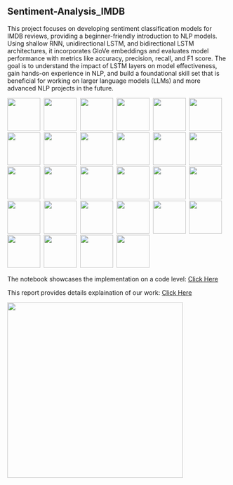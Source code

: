 
<h2> Sentiment-Analysis_IMDB </h2>

This project focuses on developing sentiment classification models for IMDB reviews, providing a beginner-friendly introduction to NLP models. Using shallow RNN, unidirectional LSTM, and bidirectional LSTM architectures, it incorporates GloVe embeddings and evaluates model performance with metrics like accuracy, precision, recall, and F1 score. The goal is to understand the impact of LSTM layers on model effectiveness, gain hands-on experience in NLP, and build a foundational skill set that is beneficial for working on larger language models (LLMs) and more advanced NLP projects in the future.  
<div align="">
   <img src="https://user-images.githubusercontent.com/74038190/235223585-049a7ac0-b529-416d-b504-ed24aea7d99b.gif" width="75">&nbsp; 
   <img src="https://user-images.githubusercontent.com/74038190/235223599-0eadbd7c-c916-4f24-af9d-9242730e6172.gif" width="75">&nbsp; 
   <img src="https://user-images.githubusercontent.com/74038190/235223604-c9f38e6d-e9df-4608-abeb-ae7fbdf46bfd.gif" width="75">&nbsp; 
   <img src="https://user-images.githubusercontent.com/74038190/236119650-f49991cf-21c3-46ef-a947-760ab27a10d0.gif" width="75">&nbsp;
   <img src="https://github.com/Anmol-Baranwal/Cool-GIFs-For-GitHub/assets/74038190/76036311-c8ea-4247-8bf8-a7077623036c" width="75">&nbsp;
   <img src="https://github.com/Anmol-Baranwal/Cool-GIFs-For-GitHub/assets/74038190/9c351cb9-c9a2-4b20-8420-e96b8331a53b" width="75">&nbsp;
   <img src="https://github.com/Anmol-Baranwal/Cool-GIFs-For-GitHub/assets/74038190/4b38a8c7-dd8d-4199-9eec-cb4ac20414d6" width="75">&nbsp; 
   <img src="https://github.com/Anmol-Baranwal/Cool-GIFs-For-GitHub/assets/74038190/406eb3e6-caba-401d-93c8-e0a7941c84b9" width="75">&nbsp;
   <img src="https://github.com/Anmol-Baranwal/Cool-GIFs-For-GitHub/assets/74038190/87b72768-3740-4648-b118-c3164ff654cd" width="75">&nbsp; 
   <img src="https://github.com/Anmol-Baranwal/Cool-GIFs-For-GitHub/assets/74038190/34376b0e-4ae2-4278-9d3d-82e8016a87d6" width="75">&nbsp;
   <img src="https://github.com/Anmol-Baranwal/Cool-GIFs-For-GitHub/assets/74038190/f7ba88c3-6090-48bc-919d-39c17944ea04" width="75">&nbsp;
   <img src="https://github.com/Anmol-Baranwal/Cool-GIFs-For-GitHub/assets/74038190/6f564d9a-467a-4bba-ad3a-8527c8ab79ae" width="75">&nbsp;
   <img src="https://github.com/Anmol-Baranwal/Cool-GIFs-For-GitHub/assets/74038190/e379a33a-b428-4385-b44f-3da16e7bac9f" width="75">&nbsp;
   <img src="https://github.com/Anmol-Baranwal/Cool-GIFs-For-GitHub/assets/74038190/761f4c99-eda3-4c9a-a4ec-2b6311e2433a" width="75">&nbsp;
   <img src="https://github.com/Anmol-Baranwal/Cool-GIFs-For-GitHub/assets/74038190/baf52aa6-ff71-412d-9607-db8feb17874b" width="75">&nbsp;
   <img src="https://github.com/Anmol-Baranwal/Cool-GIFs-For-GitHub/assets/74038190/2c79649a-b04c-4c78-998f-c126db48305c" width="75">&nbsp;
   <img src="https://github.com/Anmol-Baranwal/Cool-GIFs-For-GitHub/assets/74038190/fa83eeb9-f4e2-4d85-93f0-688af11babf8" width="75">&nbsp;
   <img src="https://github.com/Anmol-Baranwal/Cool-GIFs-For-GitHub/assets/74038190/4503d891-510a-4ebd-94c4-ef8958a2e8d4" width="75">&nbsp;
   <img src="https://github.com/Anmol-Baranwal/Cool-GIFs-For-GitHub/assets/74038190/7bb1e704-6026-48f9-8435-2f4d40101348" width="75">&nbsp;
   <img src="https://github.com/Anmol-Baranwal/Cool-GIFs-For-GitHub/assets/74038190/c727c530-7192-4c94-b491-bb9f1502a5e6" width="75">&nbsp;
   <img src="https://github.com/Anmol-Baranwal/Cool-GIFs-For-GitHub/assets/74038190/a2605358-6b87-44ab-87fb-20dcdc5f9ef2" width="75">&nbsp;
   <img src="https://github.com/Anmol-Baranwal/Cool-GIFs-For-GitHub/assets/74038190/2c0eef4b-7b75-42bd-9722-4bea97a2d532" width="75">&nbsp;
   <img src="https://github.com/Anmol-Baranwal/Cool-GIFs-For-GitHub/assets/74038190/7cc5988c-f607-4d4f-ab01-360a4f9321eb" width="75">&nbsp;
   <img src="https://github.com/Anmol-Baranwal/Cool-GIFs-For-GitHub/assets/74038190/fc444250-07b6-49d5-848a-8b2f8ce62b0a" width="75">&nbsp;
   <img src="https://github.com/Anmol-Baranwal/Cool-GIFs-For-GitHub/assets/74038190/47eb2734-addb-46da-b4dd-5e1616cd3853" width="75">&nbsp;
   <img src="https://github.com/Anmol-Baranwal/Cool-GIFs-For-GitHub/assets/74038190/bba47def-6b97-4489-9433-fbff5b588031" width="75">&nbsp;
   <img src="https://github.com/Anmol-Baranwal/Cool-GIFs-For-GitHub/assets/74038190/94cc4424-9251-42ae-8782-92465d0a0043" width="75">&nbsp;
   <img src="https://github.com/Anmol-Baranwal/Cool-GIFs-For-GitHub/assets/74038190/42077049-1939-493e-9a19-47ca5db36643" width="75">&nbsp;
</div>


 The notebook showcases the implementation on a code level: [Click Here](https://github.com/Mouly22/Sentiment-Analysis_IMDB/blob/main/notebook.ipynb)

 This report provides details explaination of our work: [Click Here](https://drive.google.com/file/d/1N2CDonMtuT8WS__sPbjac5bbQN2yAECr/view?usp=sharing) 

 
<img src="https://user-images.githubusercontent.com/74038190/212747107-5b654ba5-31c6-4366-b42b-51b822e9bc52.gif" width="400">
<br><br>
